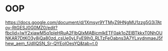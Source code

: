 # OOP
https://docs.google.com/document/d/1Xmsyr9YTMyZ9HNgMU1zzg5G3i7Atoy-RtGESJ0G0MZ0/edit?fbclid=IwY2xjawM5q1pleHRuA2FlbQIxMABicmlkETF0ak1oZElBTkkxT0NhOUNKAR7DtKO3y8jQa80zd_csUe0yLFvE9lh0_RLTzFeOabns3A7YLxydnmaeJ5fhew_aem_fJdlIQSN_Sr-QYEoIOesYQ&tab=t.0
